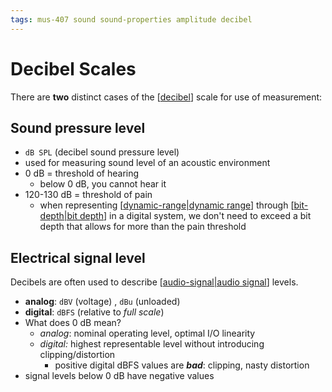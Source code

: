 ```yaml
---
tags: mus-407 sound sound-properties amplitude decibel
---
```


# Decibel Scales

There are **two** distinct cases of the [[decibel]] scale for use of measurement:

## Sound pressure level

- `dB SPL` (decibel sound pressure level)
- used for measuring sound level of an acoustic environment
- 0 dB = threshold of hearing
  - below 0 dB, you cannot hear it
- 120-130 dB = threshold of pain
  - when representing [[dynamic-range|dynamic range]] through [[bit-depth|bit depth]] in a digital system, we don't need to exceed a bit depth that allows for more than the pain threshold

## Electrical signal level

Decibels are often used to describe [[audio-signal|audio signal]] levels.

- **analog**: `dBV` (voltage) , `dBu` (unloaded)
- **digital**: `dBFS` (relative to _full scale_)
- What does 0 dB mean?
  - _analog_: nominal operating level, optimal I/O linearity
  - _digital:_ highest representable level without introducing clipping/distortion
    - positive digital dBFS values are **_bad_**: clipping, nasty distortion
- signal levels below 0 dB have negative values

[//begin]: # "Autogenerated link references for markdown compatibility"
[decibel]: decibel "Decibel"
[dynamic-range|dynamic range]: dynamic-range "Dynamic Range"
[bit-depth|bit depth]: bit-depth "Bit Depth"
[audio-signal|audio signal]: audio-signal "Audio Signal"
[//end]: # "Autogenerated link references"